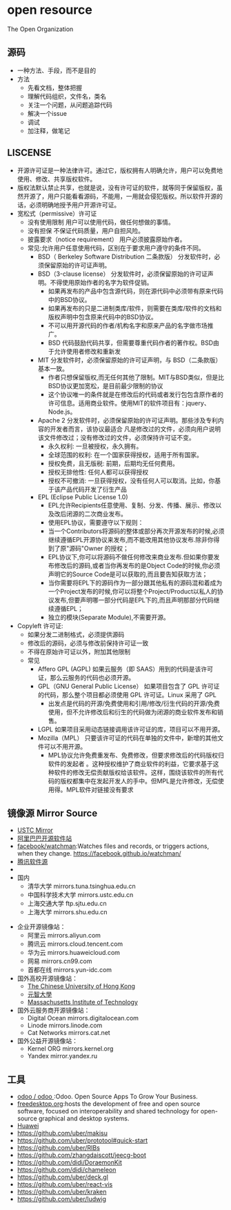 # open resource

The Open Organization

## 源码

* 一种方法、手段，而不是目的
* 方法
    - 先看文档，整体把握
    - 理解代码组织，文件名，类名
    - 关注一个问题，从问题追踪代码
    - 解决一个issue
    - 调试
    - 加注释，做笔记

## LISCENSE

* 开源许可证是一种法律许可。通过它，版权拥有人明确允许，用户可以免费地使用、修改、共享版权软件。
* 版权法默认禁止共享，也就是说，没有许可证的软件，就等同于保留版权，虽然开源了，用户只能看看源码，不能用，一用就会侵犯版权。所以软件开源的话，必须明确地授予用户开源许可证。
* 宽松式（permissive）许可证
    - 没有使用限制 用户可以使用代码，做任何想做的事情。
    - 没有担保 不保证代码质量，用户自担风险。
    - 披露要求（notice requirement） 用户必须披露原始作者。
    - 常见:允许用户任意使用代码，区别在于要求用户遵守的条件不同。
        + BSD（ Berkeley Software Distribution 二条款版） 分发软件时，必须保留原始的许可证声明。
        + BSD（3-clause license） 分发软件时，必须保留原始的许可证声明。不得使用原始作者的名字为软件促销。
            * 如果再发布的产品中包含源代码，则在源代码中必须带有原来代码中的BSD协议。
            * 如果再发布的只是二进制类库/软件，则需要在类库/软件的文档和版权声明中包含原来代码中的BSD协议。
            * 不可以用开源代码的作者/机构名字和原来产品的名字做市场推广。
            * BSD 代码鼓励代码共享，但需要尊重代码作者的著作权。BSD由于允许使用者修改和重新发
        + MIT 分发软件时，必须保留原始的许可证声明，与 BSD（二条款版）基本一致。
            * 作者只想保留版权,而无任何其他了限制。MIT与BSD类似，但是比BSD协议更加宽松，是目前最少限制的协议
            * 这个协议唯一的条件就是在修改后的代码或者发行包包含原作者的许可信息。适用商业软件。使用MIT的软件项目有：jquery、Node.js。
        + Apache 2 分发软件时，必须保留原始的许可证声明。那些涉及专利内容的开发者而言，该协议最适合 凡是修改过的文件，必须向用户说明该文件修改过；没有修改过的文件，必须保持许可证不变。
            * 永久权利: 一旦被授权，永久拥有。
            * 全球范围的权利: 在一个国家获得授权，适用于所有国家。
            * 授权免费，且无版税: 前期，后期均无任何费用。
            * 授权无排他性: 任何人都可以获得授权
            * 授权不可撤消: 一旦获得授权，没有任何人可以取消。比如，你基于该产品代码开发了衍生产品
        + EPL (Eclipse Public License 1.0)
            * EPL允许Recipients任意使用、复制、分发、传播、展示、修改以及改后闭源的二次商业发布。
            * 使用EPL协议，需要遵守以下规则：
            * 当一个Contributors将源码的整体或部分再次开源发布的时候,必须继续遵循EPL开源协议来发布,而不能改用其他协议发布.除非你得到了原"源码"Owner 的授权；
            * EPL协议下,你可以将源码不做任何修改来商业发布.但如果你要发布修改后的源码,或者当你再发布的是Object Code的时候,你必须声明它的Source Code是可以获取的,而且要告知获取方法；
            * 当你需要将EPL下的源码作为一部分跟其他私有的源码混和着成为一个Project发布的时候,你可以将整个Project/Product以私人的协议发布,但要声明哪一部分代码是EPL下的,而且声明那部分代码继续遵循EPL；
            * 独立的模块(Separate Module),不需要开源。
* Copyleft 许可证:
    - 如果分发二进制格式，必须提供源码
    - 修改后的源码，必须与修改前保持许可证一致
    - 不得在原始许可证以外，附加其他限制
    - 常见
        + Affero GPL (AGPL) 如果云服务（即 SAAS）用到的代码是该许可证，那么云服务的代码也必须开源。
        + GPL（GNU General Public License） 如果项目包含了 GPL 许可证的代码，那么整个项目都必须使用 GPL 许可证。Linux 采用了 GPL
            * 出发点是代码的开源/免费使用和引用/修改/衍生代码的开源/免费使用，但不允许修改后和衍生的代码做为闭源的商业软件发布和销售。
        + LGPL 如果项目采用动态链接调用该许可证的库，项目可以不用开源。
        + Mozilla（MPL） 只要该许可证的代码在单独的文件中，新增的其他文件可以不用开源。
            * MPL协议允许免费重发布、免费修改，但要求修改后的代码版权归软件的发起者 。这种授权维护了商业软件的利益，它要求基于这种软件的修改无偿贡献版权给该软件。这样，围绕该软件的所有代码的版权都集中在发起开发人的手中。但MPL是允许修改，无偿使用得。MPL软件对链接没有要求

## 镜像源 Mirror Source

* [USTC Mirror](http://mirrors.ustc.edu.cn/help/index.html#)
* [阿里巴巴开源软件站](https://opsx.alibaba.com/)
* [facebook/watchman](https://github.com/facebook/watchman):Watches files and records, or triggers actions, when they change. https://facebook.github.io/watchman/
* [腾讯软件源](https://mirrors.cloud.tencent.com)
* [](https://bitnami.com)
* 国内
    + 清华大学  mirrors.tuna.tsinghua.edu.cn
    + 中国科学技术大学    mirrors.ustc.edu.cn
    + 上海交通大学  ftp.sjtu.edu.cn
    + 上海大学    mirrors.shu.edu.cn
- 企业开源镜像站：
    + 阿里云 mirrors.aliyun.com
    + 腾讯云 mirrors.cloud.tencent.com
    + 华为云 mirrors.huaweicloud.com
    + 网易  mirrors.cn99.com
    + 首都在线    mirrors.yun-idc.com
- 国外高校开源镜像站：
    + [The Chinese University of Hong Kong ](ftp.cuhk.edu.hk)
    + [元智大學](ftp.yzu.edu.tw)
    + [Massachusetts Institute of Technology](mirrors.mit.edu)
- 国外云服务商开源镜像站：
    + Digital Ocean   mirrors.digitalocean.com
    + Linode  mirrors.linode.com
    + Cat Networks    mirrors.cat.net
- 国外公益开源镜像站：
    + Kernel ORG  mirrors.kernel.org
    + Yandex  mirror.yandex.ru

## 工具

* [ odoo / odoo ](https://github.com/odoo/odoo):Odoo. Open Source Apps To Grow Your Business.
* [freedesktop.org](https://www.freedesktop.org/wiki/):hosts the development of free and open source software, focused on interoperability and shared technology for open-source graphical and desktop systems.
* [Huawei](https://code.opensource.huaweicloud.com/home)
* https://github.com/uber/makisu
* https://github.com/uber/prototool#quick-start
* https://github.com/uber/RIBs
* https://github.com/zhangdaiscott/jeecg-boot
* https://github.com/didi/DoraemonKit
* https://github.com/didi/chameleon
* https://github.com/uber/deck.gl
* https://github.com/uber/react-vis
* https://github.com/uber/kraken
* https://github.com/uber/ludwig
